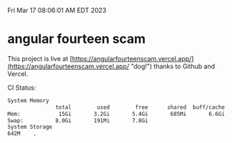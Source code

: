 Fri Mar 17 08:06:01 AM EDT 2023

# angular fourteen scam


This project is live at [https://angularfourteenscam.vercel.app/](https://angularfourteenscam.vercel.app/ "dog!") thanks to Github and Vercel.

CI Status: 

```bash
System Memory
               total        used        free      shared  buff/cache   available
Mem:            15Gi       3.2Gi       5.4Gi       685Mi       6.6Gi        11Gi
Swap:          8.0Gi       191Mi       7.8Gi
System Storage
642M	.
```
```bash
